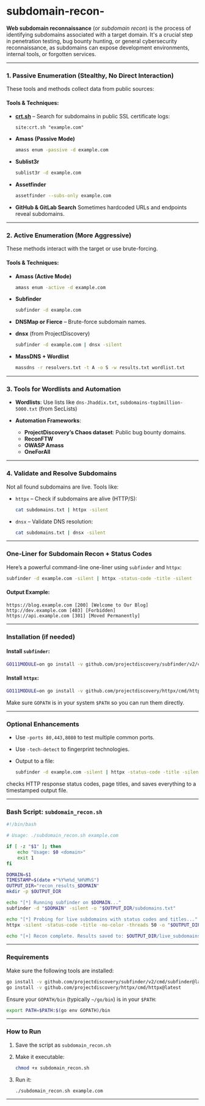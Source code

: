 # subdomain-recon-
**Web subdomain reconnaissance** (or *subdomain recon*) is the process of identifying subdomains associated with a target domain. It's a crucial step in penetration testing, bug bounty hunting, or general cybersecurity reconnaissance, as subdomains can expose development environments, internal tools, or forgotten services.

---

### **1. Passive Enumeration (Stealthy, No Direct Interaction)**

These tools and methods collect data from public sources:

#### Tools & Techniques:

* **[crt.sh](https://crt.sh/)** – Search for subdomains in public SSL certificate logs:

  ```
  site:crt.sh "example.com"
  ```
* **Amass (Passive Mode)**

  ```bash
  amass enum -passive -d example.com
  ```
* **Sublist3r**

  ```bash
  sublist3r -d example.com
  ```
* **Assetfinder**

  ```bash
  assetfinder --subs-only example.com
  ```
* **GitHub & GitLab Search**
  Sometimes hardcoded URLs and endpoints reveal subdomains.

---

###  **2. Active Enumeration (More Aggressive)**

These methods interact with the target or use brute-forcing.

#### Tools & Techniques:

* **Amass (Active Mode)**

  ```bash
  amass enum -active -d example.com
  ```
* **Subfinder**

  ```bash
  subfinder -d example.com
  ```
* **DNSMap or Fierce** – Brute-force subdomain names.
* **dnsx** (from ProjectDiscovery)

  ```bash
  subfinder -d example.com | dnsx -silent
  ```
* **MassDNS + Wordlist**

  ```bash
  massdns -r resolvers.txt -t A -o S -w results.txt wordlist.txt
  ```

---

###  **3. Tools for Wordlists and Automation**

* **Wordlists**: Use lists like `dns-Jhaddix.txt`, `subdomains-top1million-5000.txt` (from SecLists)
* **Automation Frameworks**:

  * **ProjectDiscovery’s Chaos dataset**: Public bug bounty domains.
  * **ReconFTW**
  * **OWASP Amass**
  * **OneForAll**

---

###  **4. Validate and Resolve Subdomains**

Not all found subdomains are live. Tools like:

* `httpx` – Check if subdomains are alive (HTTP/S):

  ```bash
  cat subdomains.txt | httpx -silent
  ```
* `dnsx` – Validate DNS resolution:

  ```bash
  cat subdomains.txt | dnsx -silent
  ```

---

###  **One-Liner for Subdomain Recon + Status Codes**

Here’s a powerful command-line one-liner using `subfinder` and `httpx`:

```bash
subfinder -d example.com -silent | httpx -status-code -title -silent
```

####  Output Example:

```
https://blog.example.com [200] [Welcome to Our Blog]
http://dev.example.com [403] [Forbidden]
https://api.example.com [301] [Moved Permanently]
```

---

###  **Installation (if needed)**

#### Install `subfinder`:

```bash
GO111MODULE=on go install -v github.com/projectdiscovery/subfinder/v2/cmd/subfinder@latest
```

#### Install `httpx`:

```bash
GO111MODULE=on go install -v github.com/projectdiscovery/httpx/cmd/httpx@latest
```

Make sure `GOPATH` is in your system `$PATH` so you can run them directly.

---

###  **Optional Enhancements**

* Use `-ports 80,443,8080` to test multiple common ports.
* Use `-tech-detect` to fingerprint technologies.
* Output to a file:

  ```bash
  subfinder -d example.com -silent | httpx -status-code -title -silent -o live_subdomains.txt
  ```
 checks HTTP response status codes, page titles, and saves everything to a timestamped output file.

---

###  **Bash Script: `subdomain_recon.sh`**

```bash
#!/bin/bash

# Usage: ./subdomain_recon.sh example.com

if [ -z "$1" ]; then
    echo "Usage: $0 <domain>"
    exit 1
fi

DOMAIN=$1
TIMESTAMP=$(date +"%Y%m%d_%H%M%S")
OUTPUT_DIR="recon_results_$DOMAIN"
mkdir -p $OUTPUT_DIR

echo "[*] Running subfinder on $DOMAIN..."
subfinder -d "$DOMAIN" -silent -o "$OUTPUT_DIR/subdomains.txt"

echo "[*] Probing for live subdomains with status codes and titles..."
httpx -silent -status-code -title -no-color -threads 50 -o "$OUTPUT_DIR/live_subdomains_$TIMESTAMP.txt" < "$OUTPUT_DIR/subdomains.txt"

echo "[+] Recon complete. Results saved to: $OUTPUT_DIR/live_subdomains_$TIMESTAMP.txt"
```

---

### **Requirements**

Make sure the following tools are installed:

```bash
go install -v github.com/projectdiscovery/subfinder/v2/cmd/subfinder@latest
go install -v github.com/projectdiscovery/httpx/cmd/httpx@latest
```

Ensure your `GOPATH/bin` (typically `~/go/bin`) is in your `$PATH`:

```bash
export PATH=$PATH:$(go env GOPATH)/bin
```

---

###  **How to Run**

1. Save the script as `subdomain_recon.sh`
2. Make it executable:

   ```bash
   chmod +x subdomain_recon.sh

   ```
   
3. Run it:

   ```bash
   ./subdomain_recon.sh example.com
   ```

---





